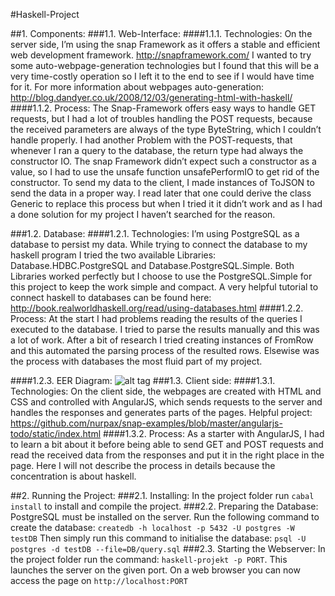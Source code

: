 #Haskell-Project

##1. Components:
###1.1. Web-Interface: 
####1.1.1. Technologies:
On the server side, I’m using the snap Framework as it offers a stable and efficient web development framework. http://snapframework.com/
I wanted to try some auto-webpage-generation technologies but I found that this will be a very time-costly operation so I left it to the end to see if I would have time for it. For more information about webpages auto-generation: http://blog.dandyer.co.uk/2008/12/03/generating-html-with-haskell/
####1.1.2. Process:
The Snap-Framework offers easy ways to handle GET requests, but I had a lot of troubles handling the POST requests, because the received parameters are always of the type ByteString, which I couldn’t handle properly. I had another Problem with the POST-requests, that whenever I ran a query to the database, the return type had always the constructor IO. The snap Framework didn’t expect such a constructor as a value, so I had to use the unsafe function unsafePerformIO to get rid of the constructor.
To send my data to the client, I made instances of ToJSON to send the data in a proper way. I read later that one could derive the class Generic to replace this process but when I tried it it didn’t work and as I had a done solution for my project I haven’t searched for the reason.

###1.2. Database: 
####1.2.1. Technologies:
I’m using PostgreSQL as a database to persist my data. While trying to connect the database to my haskell program I tried the two available Libraries: Database.HDBC.PostgreSQL and Database.PostgreSQL.Simple. Both Libraries worked perfectly but I choose to use the PostgreSQL.Simple for this project to keep the work simple and compact.
A very helpful tutorial to connect haskell to databases can be found here: http://book.realworldhaskell.org/read/using-databases.html
####1.2.2. Process:
At the start I had problems reading the results of the queries I executed to the database. I tried to parse the results manually and this was a lot of work. After a bit of research I tried creating instances of FromRow and this automated the parsing process of the resulted rows. Elsewise was the process with databases the most fluid part of my project.

####1.2.3. EER Diagram:
![alt tag](http://s33.postimg.org/gyi1t93ov/La_Liga_1.png)
###1.3. Client side:
####1.3.1. Technologies:
On the client side, the webpages are created with HTML and CSS and controlled with AngularJS, which sends requests to the server and handles the responses and generates parts of the pages. Helpful project: https://github.com/nurpax/snap-examples/blob/master/angularjs-todo/static/index.html
####1.3.2. Process:
As a starter with AngularJS, I had to learn a bit about it before being able to send GET and POST requests and read the received data from the responses and put it in the right place in the page. Here I will not describe the process in details because the concentration is about haskell.

##2. Running the Project:
###2.1. Installing:
In the project folder run 
`cabal install`
to install and compile the project.
###2.2. Preparing the Database:
PostgreSQL must be installed on the server. Run the following command to create the database: 
`createdb -h localhost -p 5432 -U postgres -W testDB`
Then simply run this command to initialise the database: 
`psql -U postgres -d testDB --file=DB/query.sql`
###2.3. Starting the Webserver:
In the project folder run the command: `haskell-projekt -p PORT`. This launches the server on the given port. On a web browser you can now access the page on `http://localhost:PORT`

